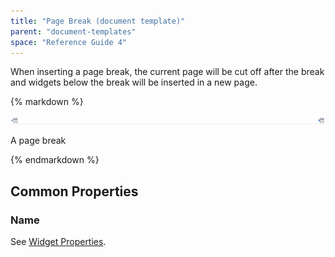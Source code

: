 ```yaml
---
title: "Page Break (document template)"
parent: "document-templates"
space: "Reference Guide 4"
---
```

When inserting a page break, the current page will be cut off after the break and widgets below the break will be inserted in a new page.

<div class="alert alert-info">{% markdown %}

![](attachments/819203/918135.png)

A page break

{% endmarkdown %}</div>

## Common Properties

### Name

See [Widget Properties](widget-properties).
